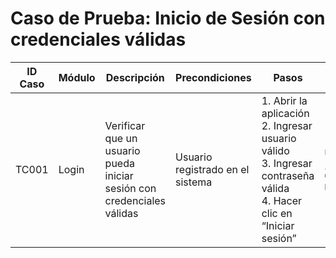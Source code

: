 # Caso de Prueba: Inicio de Sesión con credenciales válidas

| ID Caso | Módulo | Descripción | Precondiciones | Pasos | Datos de Prueba | Resultado Esperado | Resultado Obtenido | Estado |
|---------|--------|-------------|----------------|-------|-----------------|--------------------|--------------------|--------|
| TC001   | Login  | Verificar que un usuario pueda iniciar sesión con credenciales válidas | Usuario registrado en el sistema | 1. Abrir la aplicación <br> 2. Ingresar usuario válido <br> 3. Ingresar contraseña válida <br> 4. Hacer clic en “Iniciar sesión” | Usuario: `jocelin@test.com` <br> Contraseña: `Password123` | El sistema permite el acceso y redirige al panel principal | - | Pendiente |
